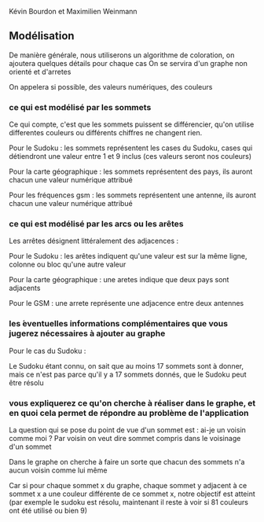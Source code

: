 Kévin Bourdon et Maximilien Weinmann

## Modélisation

De manière générale, nous utiliserons un algorithme de coloration, on ajoutera quelques détails pour chaque cas
On se servira d'un graphe non orienté et d'arretes

On appelera si possible, des valeurs numériques, des couleurs

### ce qui est modélisé par les sommets
Ce qui compte, c'est que les sommets puissent se différencier, qu'on utilise differentes couleurs ou différents chiffres ne changent rien.

Pour le Sudoku : les sommets représentent les cases du Sudoku, cases qui détiendront une valeur entre 1 et 9 inclus (ces valeurs seront nos couleurs)

Pour la carte géographique : les sommets représentent des pays, ils auront chacun une valeur numérique attribué

Pour les fréquences gsm : les sommets représentent une antenne, ils auront chacun une valeur numérique attribué


### ce qui est modélisé par les arcs ou les arêtes

Les arrêtes désignent littéralement des adjacences :

Pour le Sudoku : les arêtes indiquent qu'une valeur est sur la même ligne, colonne ou bloc qu'une autre valeur

Pour la carte géographique : une aretes indique que deux pays sont adjacents

Pour le GSM : une arrete représente une adjacence entre deux antennes


### les ́eventuelles informations complémentaires que vous jugerez nécessaires à ajouter au graphe

Pour le cas du Sudoku :

Le Sudoku étant connu, on sait que au moins 17 sommets sont à donner, mais ce n'est pas parce qu'il y a 17 sommets donnés, que le Sudoku peut être résolu
### vous expliquerez ce qu'on cherche à réaliser dans le graphe, et en quoi cela permet de répondre au problème de l'application

La question qui se pose du point de vue d'un sommet est : ai-je un voisin comme moi ? 
Par voisin on veut dire sommet compris dans le voisinage d'un sommet


Dans le graphe on cherche à faire un sorte que chacun des sommets n'a aucun voisin comme lui même


Car si pour chaque sommet x du graphe, chaque sommet y adjacent à ce sommet x a une couleur différente de ce sommet x, notre objectif est atteint (par exemple le sudoku est résolu, maintenant il reste à voir si 81 couleurs ont été utilisé ou bien 9)


